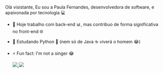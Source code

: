 Olá visistante,
Eu sou a Paula Fernandes, desenvolvedora de software, e apaixonada por tecnologia 💻

- 🔭 Hoje trabalho com back-end 📊, mas contribuo de forma significativa no front-end 🌐
- 🌱 Estudando Python 🐍 (nem só de Java ☕ viverá o homem 😂)
- ⚡ Fun fact: I'm not a singer 😂

  <div>
    <a href="https://github.com/paulatatiele">
    <img heigth="180cm" src="https://github-readme-stats.vercel.app/api?username=paulatatiele&show_icons=true&theme=onedark&rank_icon=github&hide=contribs,issues"/>
    <img heigth="180cm" src="https://github-readme-stats.vercel.app/api/top-langs/?username=paulatatiele&hide_progress=true&show_icons=true&theme=onedark"/>
  </div>
